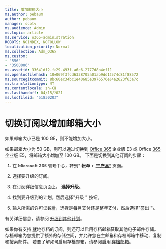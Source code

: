 ```yaml
---
title: 增加邮箱大小
ms.author: pebaum
author: pebaum
manager: scotv
ms.audience: Admin
ms.topic: article
ms.service: o365-administration
ROBOTS: NOINDEX, NOFOLLOW
localization_priority: Normal
ms.collection: Adm_O365
ms.custom:
- "556"
- "3500006"
ms.assetid: 33641df2-fc29-493f-a6c6-2777d8b4ef11
ms.openlocfilehash: 10e069f3fcd6338705a01ab9dd15574c81f88572
ms.sourcegitcommit: 8bc60ec34bc1e40685e3976576e04a2623f63a7c
ms.translationtype: MT
ms.contentlocale: zh-CN
ms.lasthandoff: 04/15/2021
ms.locfileid: "51830203"
---
```

# <a name="switch-subscriptions-to-increase-mailbox-size"></a>切换订阅以增加邮箱大小

如果邮箱大小已是 100 GB，则不能增加大小。
  
如果邮箱大小为 50 GB，则可以通过切换到 [Office 365](https://products.office.com/business/office-365-enterprise-e3-business-software) 企业版 E3 或 Office [365](https://products.office.com/business/office-365-enterprise-e5-business-software)企业版 E5，将邮箱大小增加至 100 GB。 下面是切换到其他订阅的步骤：
  
1. 在 Microsoft 365 管理中心，转到" **帐单** \> **[""产品"](https://go.microsoft.com/fwlink/p/?linkid=842054)** 页面。

2. 选择要升级的订阅。

3. 在订阅详细信息页面上， **选择升级**。

4. 找到要升级到的计划，然后选择"升级 **"** 按钮。

5. 输入所需的许可证数量，选择是每月支付还是整年支付，然后选择"签出 **"。**

有关详细信息，请参阅 [升级到其他计划](https://docs.microsoft.com/microsoft-365/commerce/subscriptions/upgrade-to-different-plan)。

如果你有支持 [就](https://docs.microsoft.com/office365/servicedescriptions/exchange-online-archiving-service-description/exchange-online-archiving-service-description)地存档的订阅，则还可以启用存档邮箱获取其他电子邮件存储。 存档邮箱为您提供了额外的存储空间，并允许您在主邮箱和存档邮箱中移动、复制和搜索邮件。 若要了解如何启用存档邮箱，请参阅启用 [存档邮箱](https://docs.microsoft.com/microsoft-365/compliance/enable-archive-mailboxes)。